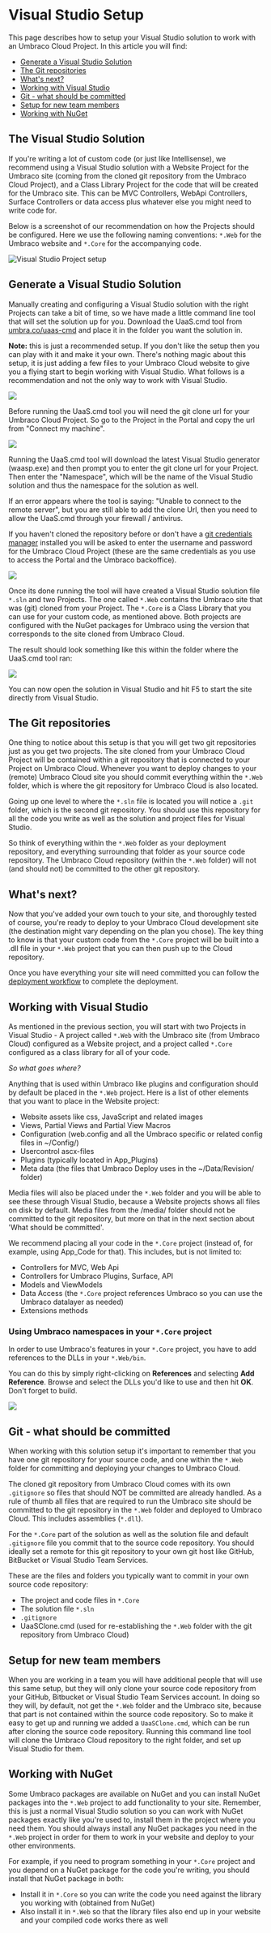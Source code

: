# Visual Studio Setup

This page describes how to setup your Visual Studio solution to work with an Umbraco Cloud Project.
In this article you will find:

 - [Generate a Visual Studio Solution](#generate-a-visual-studio-solution)
 - [The Git repositories](#the-git-repositories)
 - [What's next?](#whats-next)
 - [Working with Visual Studio](#working-with-visual-studio)
 - [Git - what should be committed](#git---what-should-be-committed)
 - [Setup for new team members](#setup-for-new-team-members)
 - [Working with NuGet](#working-with-nuget)

## The Visual Studio Solution
If you're writing a lot of custom code (or just like Intellisense), we recommend using a Visual Studio solution with a Website Project for the Umbraco site (coming from the cloned git repository from the Umbraco Cloud Project), and a Class Library Project for the code that will be created for the Umbraco site. This can be MVC Controllers, WebApi Controllers, Surface Controllers or data access plus whatever else you might need to write code for.

Below is a screenshot of our recommendation on how the Projects should be configured. Here we use the following naming conventions: `*.Web` for the Umbraco website and `*.Core` for the accompanying code.

![Visual Studio Project setup](images/vs-project-setup.png)

## Generate a Visual Studio Solution
Manually creating and configuring a Visual Studio solution with the right Projects can take a bit of time, so we have made a little command line tool that will set the solution up for you.
Download the UaaS.cmd tool from [umbra.co/uaas-cmd](https://umbra.co/uaas-cmd) and place it in the folder you want the solution in.

**Note:** this is just a recommended setup. If you don't like the setup then you can play with it and make it your own. There's nothing magic about this setup, it is just adding a few files to your Umbraco Cloud website to give you a flying start to begin working with Visual Studio. What follows is a recommendation and not the only way to work with Visual Studio.

![](images/cmd-in-empty-folder.png)

Before running the UaaS.cmd tool you will need the git clone url for your Umbraco Cloud Project. So go to the Project in the Portal and copy the url from "Connect my machine".

![](images/connect-my-machine.png)

Running the UaaS.cmd tool will download the latest Visual Studio generator (waasp.exe) and then prompt you to enter the git clone url for your Project.
Then enter the "Namespace", which will be the name of the Visual Studio solution and thus the namespace for the solution as well.

If an error appears where the tool is saying: "Unable to connect to the remote server", but you are still able to add the clone Url, then you need to allow the UaaS.cmd through your firewall / antivirus.

If you haven't cloned the repository before or don't have a [git credentials manager](https://github.com/Microsoft/Git-Credential-Manager-for-Windows) installed you will be asked to enter the username and password for the Umbraco Cloud Project (these are the same credentials as you use to access the Portal and the Umbraco backoffice).

![](images/cmd-clone.png)

Once its done running the tool will have created a Visual Studio solution file `*.sln` and two Projects. The one called `*.Web` contains the Umbraco site that was (git) cloned from your Project. The `*.Core` is a Class Library that you can use for your custom code, as mentioned above.
Both projects are configured with the NuGet packages for Umbraco using the version that corresponds to the site cloned from Umbraco Cloud.

The result should look something like this within the folder where the UaaS.cmd tool ran:

![](images/generated-solution.png)  

You can now open the solution in Visual Studio and hit F5 to start the site directly from Visual Studio.

## The Git repositories
One thing to notice about this setup is that you will get two git repositories just as you get two projects. The site cloned from your Umbraco Cloud Project will be contained within a git repository that is connected to your Project on Umbraco Cloud. Whenever you want to deploy changes to your (remote) Umbraco Cloud site you should commit everything within the `*.Web` folder, which is where the git repository for Umbraco Cloud is also located.

Going up one level to where the `*.sln` file is located you will notice a `.git` folder, which is the second git repository. You should use this repository for all the code you write as well as the solution and project files for Visual Studio.

So think of everything within the `*.Web` folder as your deployment repository, and everything surrounding that folder as your source code repository. The Umbraco Cloud repository (within the `*.Web` folder) will not (and should not) be committed to the other git repository.

## What's next?
Now that you've added your own touch to your site, and thoroughly tested of course, you're ready to deploy to your Umbraco Cloud development site (the destination might vary depending on the plan you chose). 
The key thing to know is that your custom code from the `*.Core` project will be built into a .dll file in your `*.Web` project that you can then push up to the Cloud repository.

Once you have everything your site will need committed you can follow the [deployment workflow](../../Deployment/) to complete the deployment.

## Working with Visual Studio
As mentioned in the previous section, you will start with two Projects in Visual Studio - A project called `*.Web` with the Umbraco site (from Umbraco Cloud) configured as a Website project, and a project called `*.Core` configured as a class library for all of your code.

_So what goes where?_

Anything that is used within Umbraco like plugins and configuration should by default be placed in the `*.Web` project. Here is a list of other elements that you want to place in the Website project:

* Website assets like css, JavaScript and related images
* Views, Partial Views and Partial View Macros
* Configuration (web.config and all the Umbraco specific or related config files in ~/Config/)
* Usercontrol ascx-files
* Plugins (typically located in App_Plugins)
* Meta data (the files that Umbraco Deploy uses in the ~/Data/Revision/ folder)

Media files will also be placed under the `*.Web` folder and you will be able to see these through Visual Studio, because a Website projects shows all files on disk by default. Media files from the /media/ folder should not be committed to the git repository, but more on that in the next section about 'What should be committed'.

We recommend placing all your code in the `*.Core` project (instead of, for example, using App_Code for that). This includes, but is not limited to:

* Controllers for MVC, Web Api
* Controllers for Umbraco Plugins, Surface, API
* Models and ViewModels
* Data Access (the `*.Core` project references Umbraco so you can use the Umbraco datalayer as needed)
* Extensions methods

### Using Umbraco namespaces in your `*.Core` project
In order to use Umbraco's features in your `*.Core` project, you have to add references to the DLLs in your `*.Web/bin`.

You can do this by simply right-clicking on **References** and selecting **Add Reference**. Browse and select the DLLs you'd like to use and then hit **OK**. Don't forget to build.

![](images/references.gif)

## Git - what should be committed

When working with this solution setup it's important to remember that you have one git repository for your source code, and one within the `*.Web` folder for committing and deploying your changes to Umbraco Cloud.

The cloned git repository from Umbraco Cloud comes with its own `.gitignore` so files that should NOT be committed are already handled. As a rule of thumb all files that are required to run the Umbraco site should be committed to the git repository in the `*.Web` folder and deployed to Umbraco Cloud. This includes assemblies (`*.dll`). 

For the `*.Core` part of the solution as well as the solution file and default `.gitignore` file you commit that to the source code repository. You should ideally set a remote for this git repository to your own git host like GitHub, BitBucket or Visual Studio Team Services.

These are the files and folders you typically want to commit in your own source code repository:

* The project and code files in `*.Core`
* The solution file `*.sln`
* `.gitignore`
* UaaSClone.cmd (used for re-establishing the `*.Web` folder with the git repository from Umbraco Cloud)

## Setup for new team members

When you are working in a team you will have additional people that will use this same setup, but they will only clone your source code repository from your GitHub, Bitbucket or Visual Studio Team Services account. In doing so they will, by default, not get the `*.Web` folder and the Umbraco site, because that part is not contained within the source code repository. 
So to make it easy to get up and running we added a `UaaSClone.cmd`, which can be run after cloning the source code repository.
Running this command line tool will clone the Umbraco Cloud repository to the right folder, and set up Visual Studio for them.

## Working with NuGet

Some Umbraco packages are available on NuGet and you can install NuGet packages into the `*.Web` project to add functionality to your site. Remember, this is just a normal Visual Studio solution so you can work with NuGet packages exactly like you're used to, install them in the project where you need them. You should always install any NuGet packages you need in the `*.Web` project in order for them to work in your website and deploy to your other environments.

For example, if you need to program something in your `*.Core` project and you depend on a NuGet package for the code you're writing, you should install that NuGet package in both:

- Install it in `*.Core` so you can write the code you need against the library you working with (obtained from NuGet)
- Also install it in `*.Web` so that the library files also end up in your website and your compiled code works there as well
